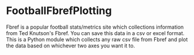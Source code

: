 # FootballFbrefPlotting
Fbref is a popular football stats/metrics site which collections information from Ted Knutson's Fbref. You can save this data in a csv or excel format. This is a Python module which collects any raw csv file from Fbref and plot the data based on whichever two axes you want it to.
